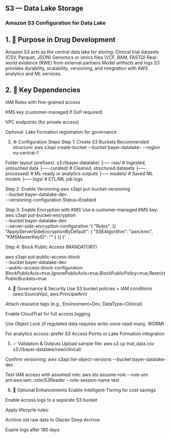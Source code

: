 ## S3 — Data Lake Storage
### Amazon S3 Configuration for Data Lake

## 1. 🎯 Purpose in Drug Development
Amazon S3 acts as the central data lake for storing:
Clinical trial datasets (CSV, Parquet, JSON)
Genomics or omics files (VCF, BAM, FASTQ)
Real-world evidence (RWE) from external partners
Model artifacts and logs
S3 provides durability, scalability, versioning, and integration with AWS analytics and ML services.

## 2. 🔗 Key Dependencies
IAM Roles with fine-grained access

KMS key (customer-managed if GxP required)

VPC endpoints (for private access)

Optional: Lake Formation registration for governance

3. ⚙️ Configuration Steps
Step 1: Create S3 Buckets
Recommended structure:
aws s3api create-bucket --bucket bayer-datalake-<env> --region eu-central-1

Folder layout (prefixes):
s3://bayer-datalake/
├── raw/               # Ingested, untouched data
├── curated/           # Cleaned, structured datasets
├── processed/         # ML-ready or analytics outputs
├── models/            # Saved ML models
├── logs/              # ETL/ML job logs


Step 2: Enable Versioning
aws s3api put-bucket-versioning \
  --bucket bayer-datalake-dev \
  --versioning-configuration Status=Enabled

Step 3: Enable Encryption with KMS
Use a customer-managed KMS key:
aws s3api put-bucket-encryption \
  --bucket bayer-datalake-dev \
  --server-side-encryption-configuration '{
    "Rules": [{
      "ApplyServerSideEncryptionByDefault": {
        "SSEAlgorithm": "aws:kms",
        "KMSMasterKeyID": "<your-kms-key-id>"
      }
    }]
  }'

Step 4: Block Public Access (MANDATORY)

aws s3api put-public-access-block \
  --bucket bayer-datalake-dev \
  --public-access-block-configuration BlockPublicAcls=true,IgnorePublicAcls=true,BlockPublicPolicy=true,RestrictPublicBuckets=true

4. 🔐 Governance & Security
Use S3 bucket policies + IAM conditions (aws:SourceVpc, aws:PrincipalArn)

Attach resource tags (e.g., Environment=Dev, DataType=Clinical)

Enable CloudTrail for full access logging

Use Object Lock (if regulated data requires write-once-read-many, WORM)

For analytics access: prefer S3 Access Points or Lake Formation integration

5. ✅ Validation & Outputs
Upload sample file:
aws s3 cp trial_data.csv s3://bayer-datalake/raw/clinical/

Confirm versioning:
aws s3api list-object-versions --bucket bayer-datalake-dev

Test IAM access with assumed role:
aws sts assume-role --role-arn arn:aws:iam::<acct>:role/S3Reader --role-session-name test

6. 🌱 Optional Enhancements
Enable Intelligent-Tiering for cost savings

Enable access logs to a separate S3 bucket

Apply lifecycle rules:

Archive old raw data to Glacier Deep Archive

Expire logs after 180 days
